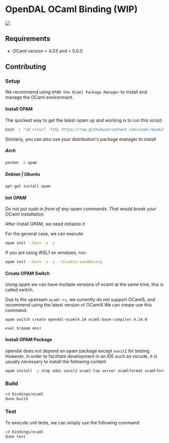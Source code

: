 # OpenDAL OCaml Binding (WIP)

![](https://img.shields.io/badge/status-unreleased-red)

## Requirements

* OCaml version > 4.03 and < 5.0.0


## Contributing


### Setup
We recommend using `OPAM the OCaml Package Manager` to install and manage the OCaml environment.

#### Install OPAM

The quickest way to get the latest opam up and working is to run this script:
```bash
bash -c "sh <(curl -fsSL https://raw.githubusercontent.com/ocaml/opam/master/shell/install.sh)"
```
Similarly, you can also use your distribution's package manager to install

##### Arch
```bash
pacman -S opam
```
##### Debian | Ubuntu
```bash
apt-get install opam
```

#### Init OPAM
*Do not put sudo in front of any opam commands. That would break your OCaml installation.*

After Install OPAM, we need initialize it

For the general case, we can execute 
```bash
opam init --bare -a -y
```
If you are using WSL1 on windows, run:
```bash
opam init --bare -a -y --disable-sandboxing
```



#### Create OPAM Switch
Using opam we can have multiple versions of ocaml at the same time, this is called switch. 

Due to the upstream `ocaml-rs`, we currently do not support OCaml5, and recommend using the latest version of OCaml4
We can create use this command:

```
opam switch create opendal-ocaml4.14 ocaml-base-compiler.4.14.0

eval $(opam env)
```
#### Install OPAM Package

opendal does not depend on opam package except `ounit2` for testing.
However, in order to facilitate development in an IDE such as vscode, it is usually necessary to install the following content
```bash
opam install -y utop odoc ounit2 ocaml-lsp-server ocamlformat ocamlformat-rpc
```
### Build

```bash
cd bindings/ocaml
dune build
```

### Test
To execute unit tests, we can simply use the following command:
```bash
cd bindings/ocaml
dune test
```
